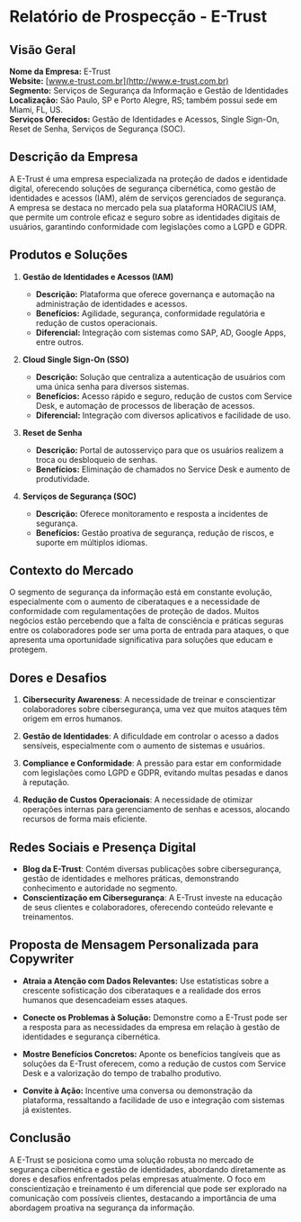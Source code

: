 # Relatório de Prospecção - E-Trust

## Visão Geral

**Nome da Empresa:** E-Trust  
**Website:** [www.e-trust.com.br](http://www.e-trust.com.br)  
**Segmento:** Serviços de Segurança da Informação e Gestão de Identidades  
**Localização:** São Paulo, SP e Porto Alegre, RS; também possui sede em Miami, FL, US.  
**Serviços Oferecidos:** Gestão de Identidades e Acessos, Single Sign-On, Reset de Senha, Serviços de Segurança (SOC).  

## Descrição da Empresa

A E-Trust é uma empresa especializada na proteção de dados e identidade digital, oferecendo soluções de segurança cibernética, como gestão de identidades e acessos (IAM), além de serviços gerenciados de segurança. A empresa se destaca no mercado pela sua plataforma HORACIUS IAM, que permite um controle eficaz e seguro sobre as identidades digitais de usuários, garantindo conformidade com legislações como a LGPD e GDPR.

## Produtos e Soluções

1. **Gestão de Identidades e Acessos (IAM)**
   - **Descrição:** Plataforma que oferece governança e automação na administração de identidades e acessos.
   - **Benefícios:** Agilidade, segurança, conformidade regulatória e redução de custos operacionais.
   - **Diferencial:** Integração com sistemas como SAP, AD, Google Apps, entre outros.

2. **Cloud Single Sign-On (SSO)**
   - **Descrição:** Solução que centraliza a autenticação de usuários com uma única senha para diversos sistemas.
   - **Benefícios:** Acesso rápido e seguro, redução de custos com Service Desk, e automação de processos de liberação de acessos.
   - **Diferencial:** Integração com diversos aplicativos e facilidade de uso.

3. **Reset de Senha**
   - **Descrição:** Portal de autosserviço para que os usuários realizem a troca ou desbloqueio de senhas.
   - **Benefícios:** Eliminação de chamados no Service Desk e aumento de produtividade.

4. **Serviços de Segurança (SOC)**
   - **Descrição:** Oferece monitoramento e resposta a incidentes de segurança.
   - **Benefícios:** Gestão proativa de segurança, redução de riscos, e suporte em múltiplos idiomas.

## Contexto do Mercado

O segmento de segurança da informação está em constante evolução, especialmente com o aumento de ciberataques e a necessidade de conformidade com regulamentações de proteção de dados. Muitos negócios estão percebendo que a falta de consciência e práticas seguras entre os colaboradores pode ser uma porta de entrada para ataques, o que apresenta uma oportunidade significativa para soluções que educam e protegem.

## Dores e Desafios

1. **Cibersecurity Awareness**: A necessidade de treinar e conscientizar colaboradores sobre cibersegurança, uma vez que muitos ataques têm origem em erros humanos.
   
2. **Gestão de Identidades**: A dificuldade em controlar o acesso a dados sensíveis, especialmente com o aumento de sistemas e usuários.
   
3. **Compliance e Conformidade**: A pressão para estar em conformidade com legislações como LGPD e GDPR, evitando multas pesadas e danos à reputação.

4. **Redução de Custos Operacionais**: A necessidade de otimizar operações internas para gerenciamento de senhas e acessos, alocando recursos de forma mais eficiente.

## Redes Sociais e Presença Digital

- **Blog da E-Trust**: Contém diversas publicações sobre cibersegurança, gestão de identidades e melhores práticas, demonstrando conhecimento e autoridade no segmento.
- **Conscientização em Cibersegurança**: A E-Trust investe na educação de seus clientes e colaboradores, oferecendo conteúdo relevante e treinamentos.

## Proposta de Mensagem Personalizada para Copywriter

- **Atraia a Atenção com Dados Relevantes:** Use estatísticas sobre a crescente sofisticação dos ciberataques e a realidade dos erros humanos que desencadeiam esses ataques.
  
- **Conecte os Problemas à Solução:** Demonstre como a E-Trust pode ser a resposta para as necessidades da empresa em relação à gestão de identidades e segurança cibernética.

- **Mostre Benefícios Concretos:** Aponte os benefícios tangíveis que as soluções da E-Trust oferecem, como a redução de custos com Service Desk e a valorização do tempo de trabalho produtivo.

- **Convite à Ação:** Incentive uma conversa ou demonstração da plataforma, ressaltando a facilidade de uso e integração com sistemas já existentes.

## Conclusão

A E-Trust se posiciona como uma solução robusta no mercado de segurança cibernética e gestão de identidades, abordando diretamente as dores e desafios enfrentados pelas empresas atualmente. O foco em conscientização e treinamento é um diferencial que pode ser explorado na comunicação com possíveis clientes, destacando a importância de uma abordagem proativa na segurança da informação.